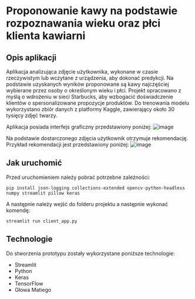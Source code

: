 # Proponowanie kawy na podstawie rozpoznawania wieku oraz płci klienta kawiarni

## Opis aplikacji

Aplikacja analizująca zdjęcie użytkownika, wykonane w czasie rzeczywistym lub wczytane z urządzenia, aby dokonać predykcji. Na podstawie uzyskanych wyników proponowane są kawy najczęściej wybierane przez osoby o określonym wieku i płci. Projekt opracowano z myślą o wdrożeniu w sieci Starbucks, aby wzbogacić doświadczenie klientów o spersonalizowane propozycje produktów. Do trenowania modelu wykorzystano zbiór danych z platformy Kaggle, zawierający około 30 tysięcy zdjęć twarzy.

Aplikacja posiada interfejs graficzny przedstawiony poniżej:
![image](https://github.com/user-attachments/assets/2a495c4d-8610-44c7-b682-2f05370c25e0)

Na podstawie dostarczonego zdjęcia użytkownik otrzymuje rekomendację. Przykład rekomendacji jest przedstawiony poniżej:
![image](https://github.com/user-attachments/assets/54ae2cbd-879f-49da-a084-422162cf552e)


## Jak uruchomić
Przed uruchomieniem należy pobrać potrzebne zależności:
```
pip install json-logging collections-extended opencv-python-headless numpy streamlit pillow keras
```

A następnie należy wejść do folderu projektu a następnie wykonać komendę:

```
streamlit run client_app.py 
```

## Technologie
Do stworzenia prototypu zostały wykorzystane poniższe technologie:
 - Streamlit
 - Python
 - Keras
 - TensorFlow
 - Głowa Matiego

